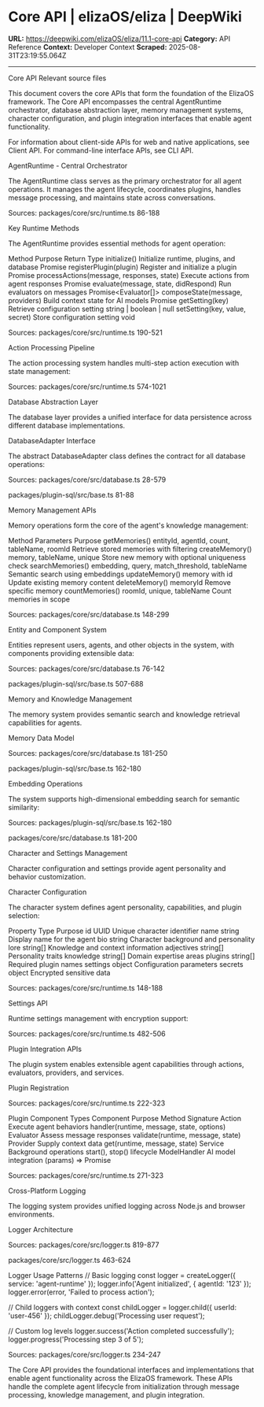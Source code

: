 # Core API | elizaOS/eliza | DeepWiki

**URL:** https://deepwiki.com/elizaOS/eliza/11.1-core-api
**Category:** API Reference
**Context:** Developer Context
**Scraped:** 2025-08-31T23:19:55.064Z

---

Core API
Relevant source files

This document covers the core APIs that form the foundation of the ElizaOS framework. The Core API encompasses the central AgentRuntime orchestrator, database abstraction layer, memory management systems, character configuration, and plugin integration interfaces that enable agent functionality.

For information about client-side APIs for web and native applications, see Client API. For command-line interface APIs, see CLI API.

AgentRuntime - Central Orchestrator

The AgentRuntime class serves as the primary orchestrator for all agent operations. It manages the agent lifecycle, coordinates plugins, handles message processing, and maintains state across conversations.

Sources: 
packages/core/src/runtime.ts
86-188

Key Runtime Methods

The AgentRuntime provides essential methods for agent operation:

Method	Purpose	Return Type
initialize()	Initialize runtime, plugins, and database	Promise<void>
registerPlugin(plugin)	Register and initialize a plugin	Promise<void>
processActions(message, responses, state)	Execute actions from agent responses	Promise<void>
evaluate(message, state, didRespond)	Run evaluators on messages	Promise<Evaluator[]>
composeState(message, providers)	Build context state for AI models	Promise<State>
getSetting(key)	Retrieve configuration setting	string | boolean | null
setSetting(key, value, secret)	Store configuration setting	void

Sources: 
packages/core/src/runtime.ts
190-521

Action Processing Pipeline

The action processing system handles multi-step action execution with state management:

Sources: 
packages/core/src/runtime.ts
574-1021

Database Abstraction Layer

The database layer provides a unified interface for data persistence across different database implementations.

DatabaseAdapter Interface

The abstract DatabaseAdapter class defines the contract for all database operations:

Sources: 
packages/core/src/database.ts
28-579
 
packages/plugin-sql/src/base.ts
81-88

Memory Management APIs

Memory operations form the core of the agent's knowledge management:

Method	Parameters	Purpose
getMemories()	entityId, agentId, count, tableName, roomId	Retrieve stored memories with filtering
createMemory()	memory, tableName, unique	Store new memory with optional uniqueness check
searchMemories()	embedding, query, match_threshold, tableName	Semantic search using embeddings
updateMemory()	memory with id	Update existing memory content
deleteMemory()	memoryId	Remove specific memory
countMemories()	roomId, unique, tableName	Count memories in scope

Sources: 
packages/core/src/database.ts
148-299

Entity and Component System

Entities represent users, agents, and other objects in the system, with components providing extensible data:

Sources: 
packages/core/src/database.ts
76-142
 
packages/plugin-sql/src/base.ts
507-688

Memory and Knowledge Management

The memory system provides semantic search and knowledge retrieval capabilities for agents.

Memory Data Model

Sources: 
packages/core/src/database.ts
181-250
 
packages/plugin-sql/src/base.ts
162-180

Embedding Operations

The system supports high-dimensional embedding search for semantic similarity:

Sources: 
packages/plugin-sql/src/base.ts
162-180
 
packages/core/src/database.ts
181-200

Character and Settings Management

Character configuration and settings provide agent personality and behavior customization.

Character Configuration

The character system defines agent personality, capabilities, and plugin selection:

Property	Type	Purpose
id	UUID	Unique character identifier
name	string	Display name for the agent
bio	string	Character background and personality
lore	string[]	Knowledge and context information
adjectives	string[]	Personality traits
knowledge	string[]	Domain expertise areas
plugins	string[]	Required plugin names
settings	object	Configuration parameters
secrets	object	Encrypted sensitive data

Sources: 
packages/core/src/runtime.ts
148-188

Settings API

Runtime settings management with encryption support:

Sources: 
packages/core/src/runtime.ts
482-506

Plugin Integration APIs

The plugin system enables extensible agent capabilities through actions, evaluators, providers, and services.

Plugin Registration

Sources: 
packages/core/src/runtime.ts
222-323

Plugin Component Types
Component	Purpose	Method Signature
Action	Execute agent behaviors	handler(runtime, message, state, options)
Evaluator	Assess message responses	validate(runtime, message, state)
Provider	Supply context data	get(runtime, message, state)
Service	Background operations	start(), stop() lifecycle
ModelHandler	AI model integration	(params) => Promise<Result>

Sources: 
packages/core/src/runtime.ts
271-323

Cross-Platform Logging

The logging system provides unified logging across Node.js and browser environments.

Logger Architecture

Sources: 
packages/core/src/logger.ts
819-877
 
packages/core/src/logger.ts
463-624

Logger Usage Patterns
// Basic logging
const logger = createLogger({ service: 'agent-runtime' });
logger.info('Agent initialized', { agentId: '123' });
logger.error(error, 'Failed to process action');

// Child loggers with context
const childLogger = logger.child({ userId: 'user-456' });
childLogger.debug('Processing user request');

// Custom log levels
logger.success('Action completed successfully');
logger.progress('Processing step 3 of 5');

Sources: 
packages/core/src/logger.ts
234-247

The Core API provides the foundational interfaces and implementations that enable agent functionality across the ElizaOS framework. These APIs handle the complete agent lifecycle from initialization through message processing, knowledge management, and plugin integration.
